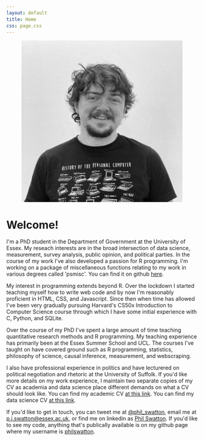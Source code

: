 ```yaml
---
layout: default
title: Home
css: page.css
---
```


<figure>
  <img src="/assets/images/me.jpg" class="profile">
</figure>

# Welcome!

I'm a PhD student in the Department of Government at the University of Essex. My reseach interests are in the broad intersection of data science, measurement, survey analysis, public opinion, and political parties. In the course of my work I've also developed a passion for R programming. I'm working on a package of miscellaneous functions relating to my work in various degrees called 'psmisc'. You can find it on github [here](https://github.com/philswatton/psmisc).

My interest in programming extends beyond R. Over the lockdown I started teaching myself how to write web code and by now I'm reasonably proficient in HTML, CSS, and Javascript. Since then when time has allowed I've been very gradually pursuing Harvard's CS50x Introduction to Computer Science course through which I have some initial experience with C, Python, and SQLite.

Over the course of my PhD I've spent a large amount of time teaching quantitative research methods and R programming. My teaching experience has primarily been at the Essex Summer School and UCL. The courses I've taught on have covered ground such as R programming, statistics, philosophy of science, causal inference, measurement, and webscraping.

I also have professional experience in politics and have lecturered on political negotiation and rhetoric at the University of Suffolk. If you'd like more details on my work experience, I maintain two separate copies of my CV as academia and data science place different demands on what a CV should look like. You can find my academic CV [at this link](/philswatton_academic_cv.pdf). You can find my data science CV [at this link](/Phil_Swatton_DS_CV.pdf).

If you'd like to get in touch, you can tweet me at [@phil_swatton](https://twitter.com/phil_swatton), email me at [p.j.swatton@essex.ac.uk](mailto:p.j.swatton@essex.ac.uk), or find me on linkedin as [Phil Swatton](https://www.linkedin.com/in/philswatton/). If you'd like to see my code, anything that's publically available is on my github page where my username is [philswatton](https://github.com/philswatton).

<!-- on research gate as [Philip Swatton](https://www.researchgate.net/profile/Philip-Swatton) -->

